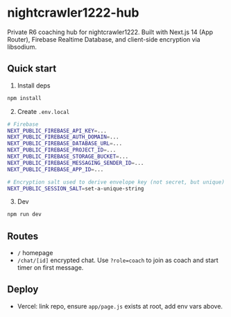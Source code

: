 # nightcrawler1222-hub

Private R6 coaching hub for nightcrawler1222. Built with Next.js 14 (App Router), Firebase Realtime Database, and client-side encryption via libsodium.

## Quick start

1. Install deps
```bash
npm install
```

2. Create `.env.local`
```bash
# Firebase
NEXT_PUBLIC_FIREBASE_API_KEY=...
NEXT_PUBLIC_FIREBASE_AUTH_DOMAIN=...
NEXT_PUBLIC_FIREBASE_DATABASE_URL=...
NEXT_PUBLIC_FIREBASE_PROJECT_ID=...
NEXT_PUBLIC_FIREBASE_STORAGE_BUCKET=...
NEXT_PUBLIC_FIREBASE_MESSAGING_SENDER_ID=...
NEXT_PUBLIC_FIREBASE_APP_ID=...

# Encryption salt used to derive envelope key (not secret, but unique)
NEXT_PUBLIC_SESSION_SALT=set-a-unique-string
```

3. Dev
```bash
npm run dev
```

## Routes
- `/` homepage
- `/chat/[id]` encrypted chat. Use `?role=coach` to join as coach and start timer on first message.

## Deploy
- Vercel: link repo, ensure `app/page.js` exists at root, add env vars above.
